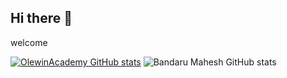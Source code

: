 ## Hi there 👋
welcome

<!--
**OlewinAcademy/OlewinAcademy** is a ✨ _special_ ✨ repository because its `README.md` (this file) appears on your GitHub profile.

Here are some ideas to get you started:

- 🔭 I’m currently working on ...
- 🌱 I’m currently learning ...
- 👯 I’m looking to collaborate on ...
- 🤔 I’m looking for help with ...
- 💬 Ask me about ...
- 📫 How to reach me: ...
- 😄 Pronouns: ...
- ⚡ Fun fact: ...
-->
[![OlewinAcademy GitHub stats](https://github-readme-stats.vercel.app/api?username=olewinacademy)](https://github.com/olewinacademy/github-readme-stats)
![Bandaru Mahesh GitHub stats](https://github-readme-stats.vercel.app/api?username=olewinacademy&show_icons=true&theme=radical)
